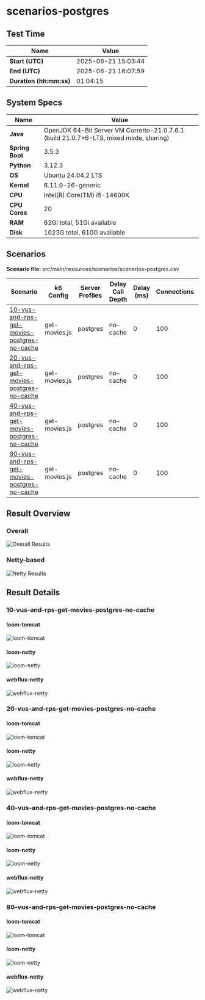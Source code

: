 # scenarios-postgres

## Test Time

| **Name**                | **Value** |
|-------------------------|-----------|
| **Start (UTC)** | 2025-06-21 15:03:44 |
| **End (UTC)** | 2025-06-21 16:07:59 |
| **Duration (hh:mm:ss)** | 01:04:15 |

## System Specs

| **Name**                | **Value** |
|-------------------------|-----------|
| **Java** | OpenJDK 64-Bit Server VM Corretto-21.0.7.6.1 (build 21.0.7+6-LTS, mixed mode, sharing) |
| **Spring Boot** | 3.5.3 |
| **Python** | 3.12.3 |
| **OS** | Ubuntu 24.04.2 LTS |
| **Kernel** | 6.11.0-26-generic |
| **CPU** | Intel(R) Core(TM) i5-14600K |
| **CPU Cores** | 20 |
| **RAM** | 62Gi total, 51Gi available |
| **Disk** | 1023G total, 610G available |

## Scenarios

**Scenario file:** src/main/resources/scenarios/scenarios-postgres.csv

| Scenario | k6 Config | Server Profiles | Delay Call Depth | Delay (ms) | Connections | Requests per Second | Warmup Duration (s) | Test Duration (s) |
|----------|-----------|-----------------|------------------|------------|-------------|---------------------|---------------------|------------------|
| [10-vus-and-rps-get-movies-postgres-no-cache](#10-vus-and-rps-get-movies-postgres-no-cache) | get-movies.js | postgres|no-cache | 0 | 100 | 10 | 10 | 10 | 300 |
| [20-vus-and-rps-get-movies-postgres-no-cache](#20-vus-and-rps-get-movies-postgres-no-cache) | get-movies.js | postgres|no-cache | 0 | 100 | 20 | 20 | 10 | 300 |
| [40-vus-and-rps-get-movies-postgres-no-cache](#40-vus-and-rps-get-movies-postgres-no-cache) | get-movies.js | postgres|no-cache | 0 | 100 | 40 | 40 | 10 | 300 |
| [80-vus-and-rps-get-movies-postgres-no-cache](#80-vus-and-rps-get-movies-postgres-no-cache) | get-movies.js | postgres|no-cache | 0 | 100 | 80 | 80 | 10 | 300 |

## Result Overview

### Overall

![Overall Results](./results.png)
### Netty-based

![Netty Results](./results-netty.png)

## Result Details


### 10-vus-and-rps-get-movies-postgres-no-cache

#### loom-tomcat

![loom-tomcat](./10-vus-and-rps-get-movies-postgres-no-cache/loom-tomcat.png)

#### loom-netty

![loom-netty](./10-vus-and-rps-get-movies-postgres-no-cache/loom-netty.png)

#### webflux-netty

![webflux-netty](./10-vus-and-rps-get-movies-postgres-no-cache/webflux-netty.png)


### 20-vus-and-rps-get-movies-postgres-no-cache

#### loom-tomcat

![loom-tomcat](./20-vus-and-rps-get-movies-postgres-no-cache/loom-tomcat.png)

#### loom-netty

![loom-netty](./20-vus-and-rps-get-movies-postgres-no-cache/loom-netty.png)

#### webflux-netty

![webflux-netty](./20-vus-and-rps-get-movies-postgres-no-cache/webflux-netty.png)


### 40-vus-and-rps-get-movies-postgres-no-cache

#### loom-tomcat

![loom-tomcat](./40-vus-and-rps-get-movies-postgres-no-cache/loom-tomcat.png)

#### loom-netty

![loom-netty](./40-vus-and-rps-get-movies-postgres-no-cache/loom-netty.png)

#### webflux-netty

![webflux-netty](./40-vus-and-rps-get-movies-postgres-no-cache/webflux-netty.png)


### 80-vus-and-rps-get-movies-postgres-no-cache

#### loom-tomcat

![loom-tomcat](./80-vus-and-rps-get-movies-postgres-no-cache/loom-tomcat.png)

#### loom-netty

![loom-netty](./80-vus-and-rps-get-movies-postgres-no-cache/loom-netty.png)

#### webflux-netty

![webflux-netty](./80-vus-and-rps-get-movies-postgres-no-cache/webflux-netty.png)


